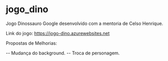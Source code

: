# jogo_dino
Jogo Dinossauro Google desenvolvido com a mentoria de  Celso Henrique.

Link do jogo: https://jogo-dino.azurewebsites.net

Propostas de Melhorias: 

-- Mudança do background.
-- Troca de personagem. 

